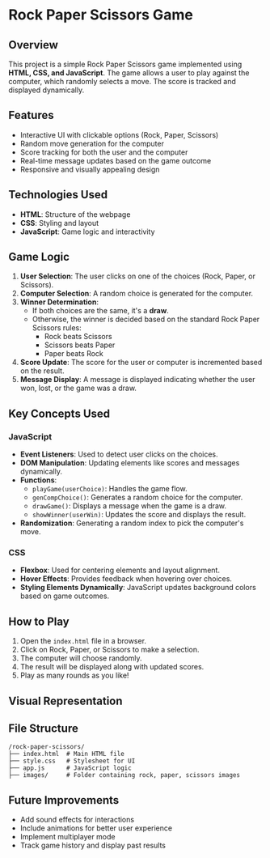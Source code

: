 # Rock Paper Scissors Game

## Overview
This project is a simple Rock Paper Scissors game implemented using **HTML, CSS, and JavaScript**. The game allows a user to play against the computer, which randomly selects a move. The score is tracked and displayed dynamically.

## Features
- Interactive UI with clickable options (Rock, Paper, Scissors)
- Random move generation for the computer
- Score tracking for both the user and the computer
- Real-time message updates based on the game outcome
- Responsive and visually appealing design

## Technologies Used
- **HTML**: Structure of the webpage
- **CSS**: Styling and layout
- **JavaScript**: Game logic and interactivity

## Game Logic
1. **User Selection**: The user clicks on one of the choices (Rock, Paper, or Scissors).
2. **Computer Selection**: A random choice is generated for the computer.
3. **Winner Determination**:
   - If both choices are the same, it's a **draw**.
   - Otherwise, the winner is decided based on the standard Rock Paper Scissors rules:
     - Rock beats Scissors
     - Scissors beats Paper
     - Paper beats Rock
4. **Score Update**: The score for the user or computer is incremented based on the result.
5. **Message Display**: A message is displayed indicating whether the user won, lost, or the game was a draw.

## Key Concepts Used
### JavaScript
- **Event Listeners**: Used to detect user clicks on the choices.
- **DOM Manipulation**: Updating elements like scores and messages dynamically.
- **Functions**:
  - `playGame(userChoice)`: Handles the game flow.
  - `genCompChoice()`: Generates a random choice for the computer.
  - `drawGame()`: Displays a message when the game is a draw.
  - `showWinner(userWin)`: Updates the score and displays the result.
- **Randomization**: Generating a random index to pick the computer's move.

### CSS
- **Flexbox**: Used for centering elements and layout alignment.
- **Hover Effects**: Provides feedback when hovering over choices.
- **Styling Elements Dynamically**: JavaScript updates background colors based on game outcomes.

## How to Play
1. Open the `index.html` file in a browser.
2. Click on Rock, Paper, or Scissors to make a selection.
3. The computer will choose randomly.
4. The result will be displayed along with updated scores.
5. Play as many rounds as you like!

## Visual Representation



## File Structure
```
/rock-paper-scissors/
├── index.html  # Main HTML file
├── style.css   # Stylesheet for UI
├── app.js      # JavaScript logic
├── images/     # Folder containing rock, paper, scissors images
```

## Future Improvements
- Add sound effects for interactions
- Include animations for better user experience
- Implement multiplayer mode
- Track game history and display past results




